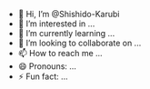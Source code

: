 - 👋 Hi, I’m @Shishido-Karubi
- 👀 I’m interested in ...
- 🌱 I’m currently learning ...
- 💞️ I’m looking to collaborate on ...
- 📫 How to reach me ...
- 😄 Pronouns: ...
- ⚡ Fun fact: ...

<!---
Shishido-Karubi/Shishido-Karubi is a ✨ special ✨ repository because its `README.md` (this file) appears on your GitHub profile.
You can click the Preview link to take a look at your changes.
--->

